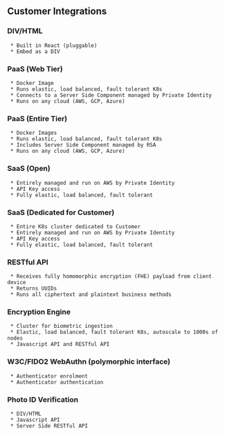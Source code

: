 ## Customer Integrations ##

### DIV/HTML ###

     * Built in React (pluggable)
     * Embed as a DIV

### PaaS (Web Tier) ###

     * Docker Image
     * Runs elastic, load balanced, fault tolerant K8s
     * Connects to a Server Side Component managed by Private Identity
     * Runs on any cloud (AWS, GCP, Azure)

### PaaS (Entire Tier) ###

     * Docker Images
     * Runs elastic, load balanced, fault tolerant K8s
     * Includes Server Side Component managed by RSA
     * Runs on any cloud (AWS, GCP, Azure)

### SaaS (Open) ###

     * Entirely managed and run on AWS by Private Identity
     * API Key access
     * Fully elastic, load balanced, fault tolerant

### SaaS (Dedicated for Customer) ###

     * Entire K8s cluster dedicated to Customer
     * Entirely managed and run on AWS by Private Identity
     * API Key access
     * Fully elastic, load balanced, fault tolerant

### RESTful API ###

     * Receives fully homomorphic encryption (FHE) payload from client device
     * Returns UUIDs
     * Runs all ciphertext and plaintext business methods

### Encryption Engine ###

     * Cluster for biometric ingestion
     * Elastic, load balanced, fault tolerant K8s, autoscale to 1000s of nodes
     * Javascript API and RESTful API

### W3C/FIDO2 WebAuthn (polymorphic interface) ###

     * Authenticator enrolment
     * Authenticator authentication

### Photo ID Verification ###

     * DIV/HTML
     * Javascript API
     * Server Side RESTful API